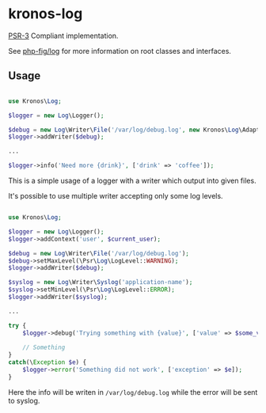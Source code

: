 kronos-log
==========

[PSR-3](https://github.com/php-fig/fig-standards/blob/master/accepted/PSR-3-logger-interface.md) Compliant implementation.

See [php-fig/log](https://github.com/php-fig/log) for more information on root classes and interfaces.

Usage
-----

```php

use Kronos\Log;

$logger = new Log\Logger();

$debug = new Log\Writer\File('/var/log/debug.log', new Kronos\Log\Adaptor\FileFactory());
$logger->addWriter($debug);

...

$logger->info('Need more {drink}', ['drink' => 'coffee']);
```

This is a simple usage of a logger with a writer which output into given files.

It's possible to use multiple writer accepting only some log levels.

```php

use Kronos\Log;

$logger = new Log\Logger();
$logger->addContext('user', $current_user);

$debug = new Log\Writer\File('/var/log/debug.log');
$debug->setMaxLevel(\Psr\Log\LogLevel::WARNING);
$logger->addWriter($debug);

$syslog = new Log\Writer\Syslog('application-name');
$syslog->setMinLevel(\Psr\Log\LogLevel::ERROR);
$logger->addWriter($syslog);

...

try {
    $logger->debug('Trying something with {value}', ['value' => $some_variable]);
    
    // Something
}
catch(\Exception $e) {
    $logger->error('Something did not work', ['exception' => $e]);
}
```

Here the info will be writen in `/var/log/debug.log` while the error will be sent to syslog.
